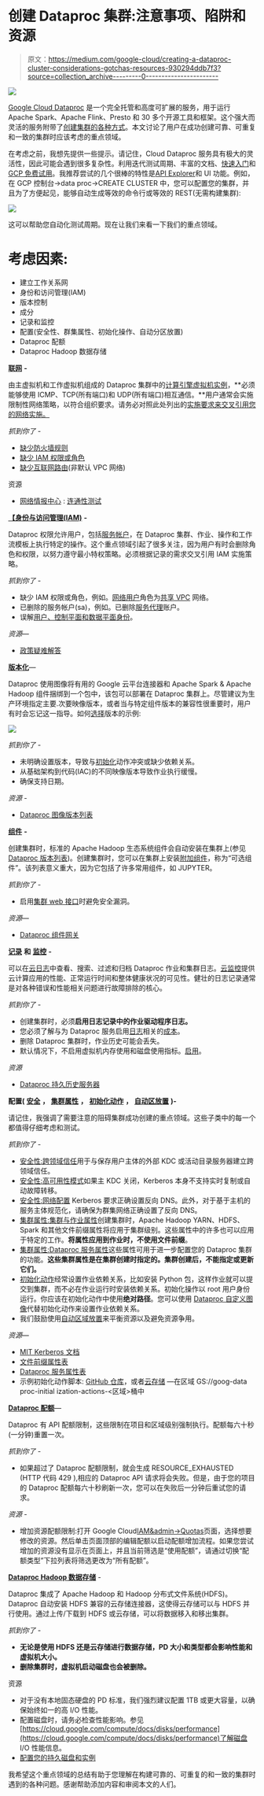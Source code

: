 # 创建 Dataproc 集群:注意事项、陷阱和资源

> 原文：<https://medium.com/google-cloud/creating-a-dataproc-cluster-considerations-gotchas-resources-930294ddb7f3?source=collection_archive---------0----------------------->

![](img/8ae4634962d92906e1b7d1605258c30b.png)

[Google Cloud Dataproc](https://cloud.google.com/dataproc) 是一个完全托管和高度可扩展的服务，用于运行 Apache Spark、Apache Flink、Presto 和 30 多个开源工具和框架。这个强大而灵活的服务附带了[创建集群的各种方式](https://cloud.google.com/dataproc/docs/concepts/overview#getting-started-with-dataproc)。本文讨论了用户在成功创建可靠、可重复和一致的集群时应该考虑的重点领域。

在考虑之前，我想先提供一些提示。请记住，Cloud Dataproc 服务具有极大的灵活性，因此可能会遇到很多复杂性。利用迭代测试周期、丰富的文档、[快速入门](https://cloud.google.com/dataproc/docs/quickstarts)和 [GCP 免费试用](https://cloud.google.com/free/docs/gcp-free-tier/#free-trial)。我推荐尝试的几个很棒的特性是[API Explorer](https://cloud.google.com/dataproc/docs/quickstarts/quickstart-explorer-create)和 UI 功能。例如，在 GCP 控制台->data proc->CREATE CLUSTER 中，您可以配置您的集群，并且为了方便起见，能够自动生成等效的命令行或等效的 REST(无需构建集群):

![](img/635cb00dce18ad5c034f4e7d539017bb.png)

这可以帮助您自动化测试周期。现在让我们来看一下我们的重点领域。

# 考虑因素:

*   建立工作关系网
*   身份和访问管理(IAM)
*   版本控制
*   成分
*   记录和监控
*   配置(安全性、群集属性、初始化操作、自动分区放置)
*   Dataproc 配额
*   Dataproc Hadoop 数据存储

[**联网**](https://cloud.google.com/dataproc/docs/concepts/configuring-clusters/network) **-**

由主虚拟机和工作虚拟机组成的 Dataproc 集群中的[计算引擎虚拟机实例](https://cloud.google.com/compute/docs/instances)，**必须能够使用 ICMP、TCP(所有端口)和 UDP(所有端口)相互通信。**用户通常会实施限制性网络策略，以符合组织要求。请务必对照此处列出的[实施要求来交叉引用您的网络实施。](https://cloud.google.com/dataproc/docs/concepts/configuring-clusters/network)

*抓到你了* -

*   [缺少防火墙规则](https://cloud.google.com/dataproc/docs/concepts/configuring-clusters/network#creating_a_vpc_network)
*   [缺少 IAM 权限或角色](https://cloud.google.com/dataproc/docs/concepts/configuring-clusters/network#creating_a_cluster_that_uses_a_vpc_network_in_another_project)
*   [缺少互联网路由](https://stackoverflow.com/questions/68509537/dataproc-provisioning-timeout-due-to-network-unreachable-to-googleapis-com)(非默认 VPC 网络)

资源

*   [网络情报中心](https://cloud.google.com/network-intelligence-center/docs) : [连通性测试](https://cloud.google.com/network-intelligence-center/docs/connectivity-tests/concepts/overview)

[**【身份与访问管理(IAM)**](https://cloud.google.com/dataproc/docs/concepts/iam/iam) **-**

Dataproc 权限允许用户，包括[服务帐户](https://cloud.google.com/compute/docs/access/service-accounts)，在 Dataproc 集群、作业、操作和工作流模板上执行特定的操作。这个重点领域引起了很多关注，因为用户有时会删除角色和权限，以努力遵守最小特权策略。必须根据记录的需求交叉引用 IAM 实施策略。

*抓到你了* -

*   缺少 IAM 权限或角色，例如。[网络用户](https://cloud.google.com/compute/docs/access/iam#compute.networkUser)角色为[共享 VPC](https://cloud.google.com/vpc/docs/provisioning-shared-vpc) 网络。
*   已删除的服务帐户(sa)，例如。已删除[服务代理](https://cloud.google.com/dataproc/docs/concepts/configuring-clusters/service-accounts#dataproc_service_accounts_2)账户。
*   误解[用户、控制平面和数据平面身份](https://cloud.google.com/dataproc/docs/concepts/iam/dataproc-principals)。

*资源*—

*   [政策疑难解答](https://cloud.google.com/iam/docs/troubleshooting-access)

[**版本化**](https://cloud.google.com/dataproc/docs/concepts/versioning/overview)—

Dataproc 使用图像将有用的 Google 云平台连接器和 Apache Spark & Apache Hadoop 组件捆绑到一个包中，该包可以部署在 Dataproc 集群上。尽管建议为生产环境指定主要.次要映像版本，或者当与特定组件版本的兼容性很重要时，用户有时会忘记这一指导。如何[选择](https://cloud.google.com/dataproc/docs/concepts/versioning/overview#selecting_versions)版本的示例:

![](img/1203d22b7704f9544c42559905409a81.png)

*抓到你了* -

*   未明确设置版本，导致与[初始化](https://cloud.google.com/dataproc/docs/concepts/configuring-clusters/init-actions)动作冲突或缺少依赖关系。
*   从基础架构到代码(IAC)的不同映像版本导致作业执行缓慢。
*   确保支持日期。

*资源* -

*   [Dataproc 图像版本列表](https://cloud.google.com/dataproc/docs/concepts/versioning/dataproc-versions)

[**组件**](https://cloud.google.com/dataproc/docs/concepts/components/overview) **-**

创建集群时，标准的 Apache Hadoop 生态系统组件会自动安装在集群上(参见 [Dataproc 版本列表](https://cloud.google.com/dataproc/docs/concepts/versioning/dataproc-versions))。创建集群时，您可以在集群上安装[附加组件](https://cloud.google.com/dataproc/docs/concepts/components/overview#available_optional_components)，称为“可选组件”。该列表意义重大，因为它包括了许多常用组件，如 JUPYTER。

*抓到你了* -

*   启用[集群 web 接口](https://cloud.google.com/dataproc/docs/concepts/accessing/cluster-web-interfaces)时避免安全漏洞。

*资源*—

*   [Dataproc 组件网关](https://cloud.google.com/dataproc/docs/concepts/accessing/dataproc-gateways)

[**记录**](https://cloud.google.com/dataproc/docs/guides/logging) **和** [**监控**](https://cloud.google.com/dataproc/docs/guides/monitoring) **-**

可以在[云日志](https://cloud.google.com/logging/docs)中查看、搜索、过滤和归档 Dataproc 作业和集群日志。[云监控](https://cloud.google.com/monitoring/docs)提供云计算应用的性能、正常运行时间和整体健康状况的可见性。健壮的日志记录通常是对各种错误和性能相关问题进行故障排除的核心。

*抓到你了* -

*   创建集群时，必须**启用日志记录中的作业驱动程序日志。**
*   您必须了解与为 Dataproc 服务启用[日志](https://cloud.google.com/dataproc/docs/guides/logging#job_logs_in)相关的[成本](https://cloud.google.com/stackdriver/pricing)。
*   删除 Dataproc 集群时，作业历史可能会丢失。
*   默认情况下，不启用虚拟机内存使用和磁盘使用指标。[启用](https://stackoverflow.com/questions/68403172/dataproc-vm-memory-and-local-disk-usage-metrics)。

*资源*

*   [Dataproc 持久历史服务器](https://cloud.google.com/dataproc/docs/concepts/jobs/history-server)

**配置(** [**安全**](https://cloud.google.com/dataproc/docs/concepts/configuring-clusters/security) **，** [**集群属性**](https://cloud.google.com/dataproc/docs/concepts/configuring-clusters/cluster-properties) **，** [**初始化动作**](https://cloud.google.com/dataproc/docs/concepts/configuring-clusters/init-actions) **，** [**自动区放置**](https://cloud.google.com/dataproc/docs/concepts/configuring-clusters/auto-zone) **)-**

请记住，我强调了需要注意的阻碍集群成功创建的重点领域。这些子类中的每一个都值得仔细考虑和测试。

*抓到你了* -

*   [安全性:跨领域信任](https://cloud.google.com/dataproc/docs/concepts/configuring-clusters/security#cross-realm_trust)用于与保存用户主体的外部 KDC 或活动目录服务器建立跨领域信任。
*   [安全性:高可用性模式](https://cloud.google.com/dataproc/docs/concepts/configuring-clusters/security#high-availability_mode)如果主 KDC 关闭，Kerberos 本身不支持实时复制或自动故障转移。
*   [安全性:网络配置](https://cloud.google.com/dataproc/docs/concepts/configuring-clusters/security#network_configuration) Kerberos 要求正确设置反向 DNS。此外，对于基于主机的服务主体规范化，请确保为群集网络正确设置了反向 DNS。
*   [集群属性:集群与作业属性](https://cloud.google.com/dataproc/docs/concepts/configuring-clusters/cluster-properties#cluster_vs_job_properties)创建集群时，Apache Hadoop YARN、HDFS、Spark 和其他文件前缀属性将应用于集群级别。这些属性中的许多也可以应用于特定的工作。**将属性应用到作业时，不使用文件前缀**。
*   [集群属性:Dataproc 服务属性](https://cloud.google.com/dataproc/docs/concepts/configuring-clusters/cluster-properties#service_properties)这些属性可用于进一步配置您的 Dataproc 集群的功能。**这些集群属性是在集群创建时指定的。集群创建后，不能指定或更新它们。**
*   [初始化动作](https://cloud.google.com/dataproc/docs/concepts/configuring-clusters/init-actions)经常设置作业依赖关系，比如安装 Python 包，这样作业就可以提交到集群，而不必在作业运行时安装依赖关系。初始化操作以 root 用户身份运行。你应该在初始化动作中使用**绝对路径**。您可以使用 [Dataproc 自定义图像](https://cloud.google.com/dataproc/docs/guides/dataproc-images)代替初始化动作来设置作业依赖关系。
*   我们鼓励使用[自动区域放置](https://cloud.google.com/dataproc/docs/concepts/configuring-clusters/auto-zone)来平衡资源以及避免资源争用。

*资源*—

*   [MIT Kerberos 文档](https://web.mit.edu/kerberos/krb5-devel/doc/admin/install_kdc.html)
*   [文件前缀属性表](https://cloud.google.com/dataproc/docs/concepts/configuring-clusters/cluster-properties#file-prefixed_properties_table)
*   [Dataproc 服务属性表](https://cloud.google.com/dataproc/docs/concepts/configuring-clusters/cluster-properties#dataproc_service_properties_table)
*   示例初始化动作脚本: [GitHub 仓库](https://github.com/GoogleCloudDataproc/initialization-actions)，或者[云存储](https://cloud.google.com/storage) —在区域 GS://goog-data proc-initial ization-actions-<区域>桶中

[**Dataproc 配额**](https://cloud.google.com/dataproc/quotas)—

Dataproc 有 API 配额限制，这些限制在项目和区域级别强制执行。配额每六十秒(一分钟)重置一次。

*抓到你了* -

*   如果超过了 Dataproc 配额限制，就会生成 RESOURCE_EXHAUSTED (HTTP 代码 429 ),相应的 Dataproc API 请求将会失败。但是，由于您的项目的 Dataproc 配额每六十秒刷新一次，您可以在失败后一分钟后重试您的请求。

*资源* -

*   增加资源配额限制:打开 Google Cloud[IAM&admin→Quotas](https://console.cloud.google.com/iam-admin/quotas?_ga=2.197612071.967286393.1627180498-927508651.1613573723&_gac=1.188733914.1627229857.Cj0KCQjwl_SHBhCQARIsAFIFRVV1kVkHnvGbdeelE4ZEXT9mCXMUEuDDD5rUkgGBow0UIlNQHSmCD6waAtpAEALw_wcB)页面，选择想要修改的资源。然后单击页面顶部的编辑配额以启动配额增加流程。如果您尝试增加的资源没有显示在页面上，并且当前筛选是“使用配额”，请通过切换“配额类型”下拉列表将筛选更改为“所有配额”。

[**Dataproc Hadoop 数据存储**](https://cloud.google.com/dataproc/docs/concepts/dataproc-hdfs) -

Dataproc 集成了 Apache Hadoop 和 Hadoop 分布式文件系统(HDFS)。Dataproc 自动安装 HDFS 兼容的云存储连接器，这使得云存储可以与 HDFS 并行使用。通过上传/下载到 HDFS 或云存储，可以将数据移入和移出集群。

*抓到你了* -

*   **无论是使用 HDFS 还是云存储进行数据存储，PD 大小和类型都会影响性能和虚拟机大小。**
*   **删除集群时，虚拟机启动磁盘也会被删除。**

资源

*   对于没有本地固态硬盘的 PD 标准，我们强烈建议配置 1TB 或更大容量，以确保始终如一的高 I/O 性能。
*   配置磁盘时，请务必检查性能影响。参见[https://cloud.google.com/compute/docs/disks/performance](https://cloud.google.com/compute/docs/disks/performance)了解磁盘 I/O 性能信息。
*   [配置您的持久磁盘和实例](https://cloud.google.com/compute/docs/disks/performance#size_price_performance)

我希望这个重点领域的总结有助于您理解在构建可靠的、可重复的和一致的集群时遇到的各种问题。感谢帮助添加内容和审阅本文的人们。